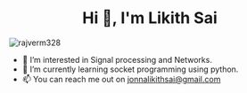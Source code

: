 <h1 align="center">Hi 👋, I'm Likith Sai</h1>
<p align="left"> <img src="https://komarev.com/ghpvc/?username=jlikithsai&label=Profile%20views&color=0e75b6&style=flat" alt="rajverm328" /> </p>

- 👀 I’m interested in Signal processing and Networks.
- 🌱 I’m currently learning socket programming using python.
- 📫 You can reach me out on jonnalikithsai@gmail.com 

<!---
jlikithsai/jlikithsai is a ✨ special ✨ repository because its `README.md` (this file) appears on your GitHub profile.
You can click the Preview link to take a look at your changes.
--->
